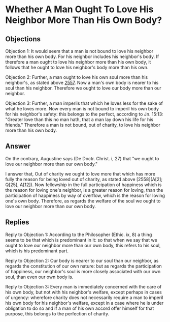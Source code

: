 # Whether A Man Ought To Love His Neighbor More Than His Own Body?

## Objections

Objection 1: It would seem that a man is not bound to love his neighbor more than his own body. For his neighbor includes his neighbor's body. If therefore a man ought to love his neighbor more than his own body, it follows that he ought to love his neighbor's body more than his own.

Objection 2: Further, a man ought to love his own soul more than his neighbor's, as stated above [2557](A[4]). Now a man's own body is nearer to his soul than his neighbor. Therefore we ought to love our body more than our neighbor.

Objection 3: Further, a man imperils that which he loves less for the sake of what he loves more. Now every man is not bound to imperil his own body for his neighbor's safety: this belongs to the perfect, according to Jn. 15:13: "Greater love than this no man hath, that a man lay down his life for his friends." Therefore a man is not bound, out of charity, to love his neighbor more than his own body.

## Answer

On the contrary, Augustine says (De Doctr. Christ. i, 27) that "we ought to love our neighbor more than our own body."

I answer that, Out of charity we ought to love more that which has more fully the reason for being loved out of charity, as stated above [2558](A[2]; Q[25], A[12]). Now fellowship in the full participation of happiness which is the reason for loving one's neighbor, is a greater reason for loving, than the participation of happiness by way of overflow, which is the reason for loving one's own body. Therefore, as regards the welfare of the soul we ought to love our neighbor more than our own body.

## Replies

Reply to Objection 1: According to the Philosopher (Ethic. ix, 8) a thing seems to be that which is predominant in it: so that when we say that we ought to love our neighbor more than our own body, this refers to his soul, which is his predominant part.

Reply to Objection 2: Our body is nearer to our soul than our neighbor, as regards the constitution of our own nature: but as regards the participation of happiness, our neighbor's soul is more closely associated with our own soul, than even our own body is.

Reply to Objection 3: Every man is immediately concerned with the care of his own body, but not with his neighbor's welfare, except perhaps in cases of urgency: wherefore charity does not necessarily require a man to imperil his own body for his neighbor's welfare, except in a case where he is under obligation to do so and if a man of his own accord offer himself for that purpose, this belongs to the perfection of charity.